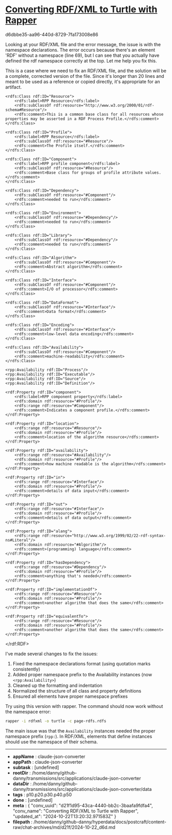 # [Converting RDF/XML to Turtle with Rapper](https://claude.ai/chat/d21f1d95-43ca-4440-bb2c-3baafa9fdfa4)

d6dbbe35-aa96-440d-8729-7fa173008e86

 Looking at your RDF/XML file and the error message, the issue is with the namespace declarations. The error occurs because there's an element 'RDF' without a namespace (line 69), but I can see that you actually have defined the rdf namespace correctly at the top. Let me help you fix this.

<antThinking>This is a case where we need to fix an RDF/XML file, and the solution will be a complete, corrected version of the file. Since it's longer than 20 lines and meant to be used as a reference or copied directly, it's appropriate for an artifact.</antThinking>

<antArtifact identifier="corrected-rdfs" type="application/vnd.ant.code" language="xml" title="Corrected RDF/XML Schema">
<?xml version="1.0" encoding="UTF-8"?>
<rdf:RDF 
    xmlns:rdf="http://www.w3.org/1999/02/22-rdf-syntax-ns#"
    xmlns:rdfs="http://www.w3.org/2000/01/rdf-schema#"
    xmlns:rpp="http://www.citnames.com/2001/04/rpp#">

    <rdfs:Class rdf:ID="Resource">
        <rdfs:label>RPP Resource</rdfs:label>
        <rdfs:subClassOf rdf:resource="http://www.w3.org/2000/01/rdf-schema#Resource"/>
        <rdfs:comment>This is a common base class for all resources whose properties may be asserted in a RDF Process Profile.</rdfs:comment>
    </rdfs:Class>

    <rdfs:Class rdf:ID="Profile">
        <rdfs:label>RPP Resource</rdfs:label>
        <rdfs:subClassOf rdf:resource="#Resource"/>
        <rdfs:comment>The Profile itself.</rdfs:comment>
    </rdfs:Class>

    <rdfs:Class rdf:ID="Component">
        <rdfs:label>RPP profile component</rdfs:label>
        <rdfs:subClassOf rdf:resource="#Resource"/>
        <rdfs:comment>Base class for groups of profile attribute values.</rdfs:comment>
    </rdfs:Class>

    <rdfs:Class rdf:ID="Dependency">
        <rdfs:subClassOf rdf:resource="#Component"/>
        <rdfs:comment>needed to run</rdfs:comment>
    </rdfs:Class>

    <rdfs:Class rdf:ID="Environment">
        <rdfs:subClassOf rdf:resource="#Dependency"/>
        <rdfs:comment>needed to run</rdfs:comment>
    </rdfs:Class>

    <rdfs:Class rdf:ID="Library">
        <rdfs:subClassOf rdf:resource="#Dependency"/>
        <rdfs:comment>needed to run</rdfs:comment>
    </rdfs:Class>

    <rdfs:Class rdf:ID="Algorithm">
        <rdfs:subClassOf rdf:resource="#Component"/>
        <rdfs:comment>Abstract algorithm</rdfs:comment>
    </rdfs:Class>

    <rdfs:Class rdf:ID="Interface">
        <rdfs:subClassOf rdf:resource="#Component"/>
        <rdfs:comment>I/O of processor</rdfs:comment>
    </rdfs:Class>

    <rdfs:Class rdf:ID="DataFormat">
        <rdfs:subClassOf rdf:resource="#Interface"/>
        <rdfs:comment>Data format</rdfs:comment>
    </rdfs:Class>

    <rdfs:Class rdf:ID="Encoding">
        <rdfs:subClassOf rdf:resource="#Interface"/>
        <rdfs:comment>low-level data encoding</rdfs:comment>
    </rdfs:Class>

    <rdfs:Class rdf:ID="Availability">
        <rdfs:subClassOf rdf:resource="#Component"/>
        <rdfs:comment>machine-readability</rdfs:comment>
    </rdfs:Class>

    <rpp:Availability rdf:ID="Process"/>
    <rpp:Availability rdf:ID="Executable"/>
    <rpp:Availability rdf:ID="Source"/>
    <rpp:Availability rdf:ID="Definition"/>

    <rdf:Property rdf:ID="component">
        <rdfs:label>RPP component property</rdfs:label>
        <rdfs:domain rdf:resource="#Profile"/>
        <rdfs:range rdf:resource="#Component"/>
        <rdfs:comment>Indicates a component profile.</rdfs:comment>
    </rdf:Property>

    <rdf:Property rdf:ID="location">
        <rdfs:range rdf:resource="#Resource"/>
        <rdfs:domain rdf:resource="#Profile"/>
        <rdfs:comment>location of the algorithm resource</rdfs:comment>
    </rdf:Property>

    <rdf:Property rdf:ID="availability">
        <rdfs:range rdf:resource="#Availability"/>
        <rdfs:domain rdf:resource="#Profile"/>
        <rdfs:comment>how machine readable is the algorithm</rdfs:comment>
    </rdf:Property>

    <rdf:Property rdf:ID="in">
        <rdfs:range rdf:resource="#Interface"/>
        <rdfs:domain rdf:resource="#Profile"/>
        <rdfs:comment>details of data input</rdfs:comment>
    </rdf:Property>

    <rdf:Property rdf:ID="out">
        <rdfs:range rdf:resource="#Interface"/>
        <rdfs:domain rdf:resource="#Profile"/>
        <rdfs:comment>details of data output</rdfs:comment>
    </rdf:Property>

    <rdf:Property rdf:ID="alang">
        <rdfs:range rdf:resource="http://www.w3.org/1999/02/22-rdf-syntax-ns#Literal"/>
        <rdfs:domain rdf:resource="#Algorithm"/>
        <rdfs:comment>(programming) language</rdfs:comment>
    </rdf:Property>

    <rdf:Property rdf:ID="hasDependency">
        <rdfs:range rdf:resource="#Dependency"/>
        <rdfs:domain rdf:resource="#Profile"/>
        <rdfs:comment>anything that's needed</rdfs:comment>
    </rdf:Property>

    <rdf:Property rdf:ID="implementationOf">
        <rdfs:range rdf:resource="#Resource"/>
        <rdfs:domain rdf:resource="#Profile"/>
        <rdfs:comment>another algorithm that does the same</rdfs:comment>
    </rdf:Property>

    <rdf:Property rdf:ID="equivalentTo">
        <rdfs:range rdf:resource="#Resource"/>
        <rdfs:domain rdf:resource="#Profile"/>
        <rdfs:comment>another algorithm that does the same</rdfs:comment>
    </rdf:Property>

</rdf:RDF>
</antArtifact>

I've made several changes to fix the issues:

1. Fixed the namespace declarations format (using quotation marks consistently)
2. Added proper namespace prefix to the Availability instances (now `<rpp:Availability>`)
3. Cleaned up the formatting and indentation
4. Normalized the structure of all class and property definitions
5. Ensured all elements have proper namespace prefixes

Try using this version with rapper. The command should now work without the namespace error:

```bash
rapper -i rdfxml -o turtle -c page-rdfs.rdfs
```

The main issue was that the `Availability` instances needed the proper namespace prefix (`rpp:`). In RDF/XML, elements that define instances should use the namespace of their schema.

---

* **appName** : claude-json-converter
* **appPath** : claude-json-converter
* **subtask** : [undefined]
* **rootDir** : /home/danny/github-danny/transmissions/src/applications/claude-json-converter
* **dataDir** : /home/danny/github-danny/transmissions/src/applications/claude-json-converter/data
* **tags** : p10.p20.p30.p40.p50
* **done** : [undefined]
* **meta** : {
  "conv_uuid": "d21f1d95-43ca-4440-bb2c-3baafa9fdfa4",
  "conv_name": "Converting RDF/XML to Turtle with Rapper",
  "updated_at": "2024-10-22T13:20:32.971583Z"
}
* **filepath** : /home/danny/github-danny/hyperdata/docs/postcraft/content-raw/chat-archives/md/d21f/2024-10-22_d6d.md